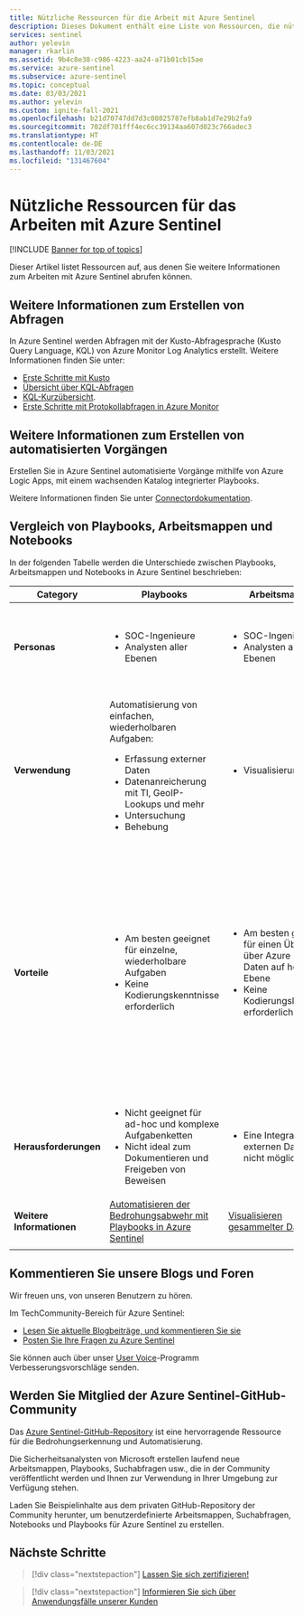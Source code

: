 ```yaml
---
title: Nützliche Ressourcen für die Arbeit mit Azure Sentinel
description: Dieses Dokument enthält eine Liste von Ressourcen, die nützlich sind, wenn mit Azure Sentinel gearbeitet wird.
services: sentinel
author: yelevin
manager: rkarlin
ms.assetid: 9b4c8e38-c986-4223-aa24-a71b01cb15ae
ms.service: azure-sentinel
ms.subservice: azure-sentinel
ms.topic: conceptual
ms.date: 03/03/2021
ms.author: yelevin
ms.custom: ignite-fall-2021
ms.openlocfilehash: b21d70747dd7d3c08025787efb8ab1d7e29b2fa9
ms.sourcegitcommit: 702df701fff4ec6cc39134aa607d023c766adec3
ms.translationtype: HT
ms.contentlocale: de-DE
ms.lasthandoff: 11/03/2021
ms.locfileid: "131467604"
---
```

# <a name="useful-resources-for-working-with-azure-sentinel"></a>Nützliche Ressourcen für das Arbeiten mit Azure Sentinel

[!INCLUDE [Banner for top of topics](./includes/banner.md)]

Dieser Artikel listet Ressourcen auf, aus denen Sie weitere Informationen zum Arbeiten mit Azure Sentinel abrufen können.

## <a name="learn-more-about-creating-queries"></a>Weitere Informationen zum Erstellen von Abfragen

In Azure Sentinel werden Abfragen mit der Kusto-Abfragesprache (Kusto Query Language, KQL) von Azure Monitor Log Analytics erstellt. Weitere Informationen finden Sie unter:

- [Erste Schritte mit Kusto](/azure/data-explorer/kusto/concepts/)
- [Übersicht über KQL-Abfragen](/azure/data-explorer/kusto/query/)
- [KQL-Kurzübersicht](/azure/data-explorer/kql-quick-reference).
- [Erste Schritte mit Protokollabfragen in Azure Monitor](../azure-monitor/logs/get-started-queries.md)

## <a name="learn-more-about-creating-automation"></a>Weitere Informationen zum Erstellen von automatisierten Vorgängen

Erstellen Sie in Azure Sentinel automatisierte Vorgänge mithilfe von Azure Logic Apps, mit einem wachsenden Katalog integrierter Playbooks. 

Weitere Informationen finden Sie unter [Connectordokumentation](/connectors/).

## <a name="compare-playbooks-workbooks-and-notebooks"></a>Vergleich von Playbooks, Arbeitsmappen und Notebooks

In der folgenden Tabelle werden die Unterschiede zwischen Playbooks, Arbeitsmappen und Notebooks in Azure Sentinel beschrieben:

| Category |Playbooks  |Arbeitsmappen  |Notebooks  |
|---------|---------|---------|---------|
|**Personas**     |   <ul><li>SOC-Ingenieure</li><li>Analysten aller Ebenen</li></ul>      | <ul><li> SOC-Ingenieure</li><li>Analysten aller Ebenen</li></ul>       | <ul><li>Bedrohungssucher und Ebene-2/Ebene-3-Analysten</li><li>Zwischenfallermittler</li><li>Datenanalysten</li><li>Sicherheitsforscher</li></ul>       |
|**Verwendung**     | Automatisierung von einfachen, wiederholbaren Aufgaben:<ul><li>Erfassung externer Daten </li><li>Datenanreicherung mit Tl, GeoIP-Lookups und mehr </li><li> Untersuchung </li><li>Behebung </li></ul>       | <ul><li>Visualisierung</li></ul>        |   <ul><li>Abfrage von Azure Sentinel-Daten und externen Daten </li><li>Datenanreicherung mit Tl, GeoIP-Lookups und Whois-Lookups und mehr </li><li> Untersuchung </li><li> Visualisierung </li><li> Suche </li><li>Maschinelles Lernen und Big-Data-Analyse </li></ul>      |
|**Vorteile**     |<ul><li> Am besten geeignet für einzelne, wiederholbare Aufgaben </li><li>Keine Kodierungskenntnisse erforderlich  </li></ul>      |<ul><li>Am besten geeignet für einen Überblick über Azure Sentinel-Daten auf hoher Ebene </li><li>Keine Kodierungskenntnisse erforderlich</li></ul>       | <ul><li>Am besten für komplexe Ketten von wiederholbaren Aufgaben </li><li>Ad-hoc, mehr prozedurale Kontrolle</li><li>Leichteres Pivotieren mit interaktiven Funktionen </li><li>Umfangreiche Python-Bibliotheken für die Datenmanipulation und -visualisierung </li><li>Maschinelles Lernen und benutzerdefinierte Analysen </li><li>Einfaches Dokumentieren und Freigeben von Analysebeweisen </li></ul>       |
|**Herausforderungen**     | <ul><li>Nicht geeignet für ad-hoc und komplexe Aufgabenketten </li><li>Nicht ideal zum Dokumentieren und Freigeben von Beweisen</li></ul>        |   <ul><li>Eine Integration mit externen Daten ist nicht möglich </li></ul>     |    <ul><li> Hohe Lernkurve und erfordert Programmierkenntnisse </li></ul>   |
|  **Weitere Informationen**   | [Automatisieren der Bedrohungsabwehr mit Playbooks in Azure Sentinel](automate-responses-with-playbooks.md)        | [Visualisieren gesammelter Daten](get-visibility.md)        | [Aufspüren von Sicherheitsrisiken mit Jupyter Notebooks](notebooks.md)        |
|     |         |         |         |

## <a name="comment-on-our-blogs-and-forums"></a>Kommentieren Sie unsere Blogs und Foren

Wir freuen uns, von unseren Benutzern zu hören.

Im TechCommunity-Bereich für Azure Sentinel:

- [Lesen Sie aktuelle Blogbeiträge, und kommentieren Sie sie](https://techcommunity.microsoft.com/t5/Azure-Sentinel/bg-p/AzureSentinelBlog)
- [Posten Sie Ihre Fragen zu Azure Sentinel](https://techcommunity.microsoft.com/t5/Azure-Sentinel/bd-p/AzureSentinel)

Sie können auch über unser [User Voice](https://feedback.azure.com/d365community/forum/37638d17-0625-ec11-b6e6-000d3a4f07b8)-Programm Verbesserungsvorschläge senden.

## <a name="join-the-azure-sentinel-github-community"></a>Werden Sie Mitglied der Azure Sentinel-GitHub-Community

Das [Azure Sentinel-GitHub-Repository](https://github.com/Azure/Azure-Sentinel) ist eine hervorragende Ressource für die Bedrohungserkennung und Automatisierung. 

Die Sicherheitsanalysten von Microsoft erstellen laufend neue Arbeitsmappen, Playbooks, Suchabfragen usw., die in der Community veröffentlicht werden und Ihnen zur Verwendung in Ihrer Umgebung zur Verfügung stehen. 

Laden Sie Beispielinhalte aus dem privaten GitHub-Repository der Community herunter, um benutzerdefinierte Arbeitsmappen, Suchabfragen, Notebooks und Playbooks für Azure Sentinel zu erstellen.

## <a name="next-steps"></a>Nächste Schritte

> [!div class="nextstepaction"]
> [Lassen Sie sich zertifizieren!](/learn/paths/security-ops-sentinel/)

> [!div class="nextstepaction"]
> [Informieren Sie sich über Anwendungsfälle unserer Kunden](https://customers.microsoft.com/en-us/search?sq=%22Azure%20Sentinel%20%22&ff=&p=0&so=story_publish_date%20desc)
